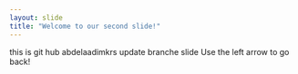 ```yaml
---
layout: slide
title: "Welcome to our second slide!"
---
```

this is git hub abdelaadimkrs update branche slide
Use the left arrow to go back!